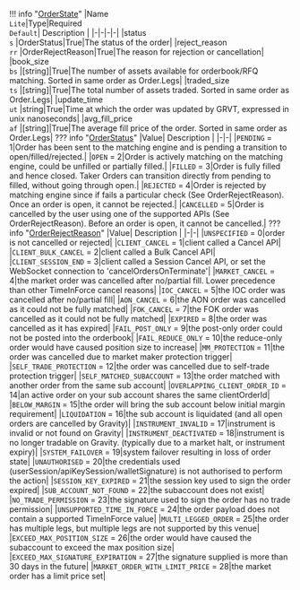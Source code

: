 !!! info "[OrderState](/../../schemas/order_state)"
    |Name<br>`Lite`|Type|Required<br>`Default`| Description |
    |-|-|-|-|
    |status<br>`s` |OrderStatus|True|The status of the order|
    |reject_reason<br>`rr` |OrderRejectReason|True|The reason for rejection or cancellation|
    |book_size<br>`bs` |[string]|True|The number of assets available for orderbook/RFQ matching. Sorted in same order as Order.Legs|
    |traded_size<br>`ts` |[string]|True|The total number of assets traded. Sorted in same order as Order.Legs|
    |update_time<br>`ut` |string|True|Time at which the order was updated by GRVT, expressed in unix nanoseconds|
    |avg_fill_price<br>`af` |[string]|True|The average fill price of the order. Sorted in same order as Order.Legs|
    ??? info "[OrderStatus](/../../schemas/order_status)"
        |Value| Description |
        |-|-|
        |`PENDING` = 1|Order has been sent to the matching engine and is pending a transition to open/filled/rejected.|
        |`OPEN` = 2|Order is actively matching on the matching engine, could be unfilled or partially filled.|
        |`FILLED` = 3|Order is fully filled and hence closed. Taker Orders can transition directly from pending to filled, without going through open.|
        |`REJECTED` = 4|Order is rejected by matching engine since if fails a particular check (See OrderRejectReason). Once an order is open, it cannot be rejected.|
        |`CANCELLED` = 5|Order is cancelled by the user using one of the supported APIs (See OrderRejectReason). Before an order is open, it cannot be cancelled.|
    ??? info "[OrderRejectReason](/../../schemas/order_reject_reason)"
        |Value| Description |
        |-|-|
        |`UNSPECIFIED` = 0|order is not cancelled or rejected|
        |`CLIENT_CANCEL` = 1|client called a Cancel API|
        |`CLIENT_BULK_CANCEL` = 2|client called a Bulk Cancel API|
        |`CLIENT_SESSION_END` = 3|client called a Session Cancel API, or set the WebSocket connection to 'cancelOrdersOnTerminate'|
        |`MARKET_CANCEL` = 4|the market order was cancelled after no/partial fill. Lower precedence than other TimeInForce cancel reasons|
        |`IOC_CANCEL` = 5|the IOC order was cancelled after no/partial fill|
        |`AON_CANCEL` = 6|the AON order was cancelled as it could not be fully matched|
        |`FOK_CANCEL` = 7|the FOK order was cancelled as it could not be fully matched|
        |`EXPIRED` = 8|the order was cancelled as it has expired|
        |`FAIL_POST_ONLY` = 9|the post-only order could not be posted into the orderbook|
        |`FAIL_REDUCE_ONLY` = 10|the reduce-only order would have caused position size to increase|
        |`MM_PROTECTION` = 11|the order was cancelled due to market maker protection trigger|
        |`SELF_TRADE_PROTECTION` = 12|the order was cancelled due to self-trade protection trigger|
        |`SELF_MATCHED_SUBACCOUNT` = 13|the order matched with another order from the same sub account|
        |`OVERLAPPING_CLIENT_ORDER_ID` = 14|an active order on your sub account shares the same clientOrderId|
        |`BELOW_MARGIN` = 15|the order will bring the sub account below initial margin requirement|
        |`LIQUIDATION` = 16|the sub account is liquidated (and all open orders are cancelled by Gravity)|
        |`INSTRUMENT_INVALID` = 17|instrument is invalid or not found on Gravity|
        |`INSTRUMENT_DEACTIVATED` = 18|instrument is no longer tradable on Gravity. (typically due to a market halt, or instrument expiry)|
        |`SYSTEM_FAILOVER` = 19|system failover resulting in loss of order state|
        |`UNAUTHORISED` = 20|the credentials used (userSession/apiKeySession/walletSignature) is not authorised to perform the action|
        |`SESSION_KEY_EXPIRED` = 21|the session key used to sign the order expired|
        |`SUB_ACCOUNT_NOT_FOUND` = 22|the subaccount does not exist|
        |`NO_TRADE_PERMISSION` = 23|the signature used to sign the order has no trade permission|
        |`UNSUPPORTED_TIME_IN_FORCE` = 24|the order payload does not contain a supported TimeInForce value|
        |`MULTI_LEGGED_ORDER` = 25|the order has multiple legs, but multiple legs are not supported by this venue|
        |`EXCEED_MAX_POSITION_SIZE` = 26|the order would have caused the subaccount to exceed the max position size|
        |`EXCEED_MAX_SIGNATURE_EXPIRATION` = 27|the signature supplied is more than 30 days in the future|
        |`MARKET_ORDER_WITH_LIMIT_PRICE` = 28|the market order has a limit price set|
